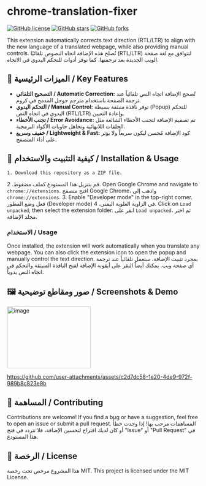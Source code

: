 # chrome-translation-fixer

[![GitHub license](https://img.shields.io/github/license/YourUsername/chrome-translation-fixer)](https://github.com/YourUsername/chrome-translation-fixer/blob/main/LICENSE)
[![GitHub stars](https://img.shields.io/github/stars/YourUsername/chrome-translation-fixer)](https://github.com/YourUsername/chrome-translation-fixer/stargazers)
[![GitHub forks](https://img.shields.io/github/forks/YourUsername/chrome-translation-fixer)](https://github.com/YourUsername/chrome-translation-fixer/network/members)

This extension automatically corrects text direction (RTL/LTR) to align with the new language of a translated webpage, while also providing manual controls.
تُصلح هذه الإضافة اتجاه النصوص تلقائيًا (RTL/LTR) لتتوافق مع لغة صفحة الويب الجديدة بعد ترجمتها، كما توفر أدوات للتحكم اليدوي في الاتجاه.


## 🌟 الميزات الرئيسية / Key Features

* **التصحيح التلقائي / Automatic Correction:** تُصحح الإضافة اتجاه النص تلقائياً عند ترجمة الصفحة باستخدام مترجم جوجل المدمج في كروم.
* **التحكم اليدوي / Manual Control:** توفر نافذة منبثقة بسيطة (Popup) للتحكم اليدوي في اتجاه النص (RTL/LTR) وإعادة التعيين.
* **تجنب الأخطاء / Error Avoidance:** تم تصميم الإضافة لتجنب الأخطاء الشائعة مثل الحلقات اللانهائية وتجاهل حاويات الأكواد البرمجية.
* **خفيف وسريع / Lightweight & Fast:** كود الإضافة مُحسن ليكون سريعاً ولا يؤثر على أداء المتصفح.

## 🚀 كيفية التثبيت والاستخدام / Installation & Usage



    1. Download this repository as a ZIP file.
 قم بتنزيل هذا المستودع كملف مضغوط.
    2. Open Google Chrome and navigate to `chrome://extensions`.
افتح متصفح Google Chrome، واذهب إلى `chrome://extensions`.
    3. Enable "Developer mode" in the top-right corner.
فعل وضع المطور (Developer mode) في الزاوية العلوية اليمنى.
    4. Click on `Load unpacked`, then select the extension folder.
انقر على `Load unpacked`، ثم اختر مجلد الإضافة.

### الاستخدام / Usage

Once installed, the extension will work automatically when you translate any webpage. You can also click the extension icon to open the popup and manually control the text direction.
بمجرد تثبيت الإضافة، ستعمل تلقائياً عند ترجمة أي صفحة ويب. يمكنك أيضاً النقر على أيقونة الإضافة لفتح النافذة المنبثقة والتحكم في اتجاه النص يدوياً.

## 🖼️ صور ومقاطع توضيحية / Screenshots & Demo

<img width="218" height="161" alt="image" src="https://github.com/user-attachments/assets/79881c1e-6bcf-4a19-bec5-cecaa6afa308" />

https://github.com/user-attachments/assets/c2d7dc58-1e20-4de9-972f-989b8c823e9b


## 🤝 المساهمة / Contributing




Contributions are welcome! If you find a bug or have a suggestion, feel free to open an issue or submit a pull request.
المساهمات مرحب بها! إذا وجدت خطأً أو كان لديك اقتراح لتحسين الإضافة، فلا تتردد في فتح "Issue" أو "Pull Request" في هذا المستودع.

## 📄 الرخصة / License

هذا المشروع مرخص تحت رخصة MIT.
This project is licensed under the MIT License.
